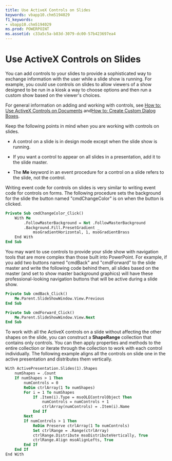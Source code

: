 ```yaml
---
title: Use ActiveX Controls on Slides
keywords: vbapp10.chm5194029
f1_keywords:
- vbapp10.chm5194029
ms.prod: POWERPOINT
ms.assetid: c33a5c5a-b83d-3079-dc00-57b423697ea4
---
```



# Use ActiveX Controls on Slides

You can add controls to your slides to provide a sophisticated way to exchange information with the user while a slide show is running. For example, you could use controls on slides to allow viewers of a show designed to be run in a kiosk a way to choose options and then run a custom show based on the viewer's choices.

For general information on adding and working with controls, see [How to: Use ActiveX Controls on Documents](use-activex-controls-on-documents.md) and[How to: Create Custom Dialog Boxes](create-custom-dialog-boxes.md).

Keep the following points in mind when you are working with controls on slides.


- A control on a slide is in design mode except when the slide show is running.
    
- If you want a control to appear on all slides in a presentation, add it to the slide master.
    
- The  **Me** keyword in an event procedure for a control on a slide refers to the slide, not the control.
    
Writing event code for controls on slides is very similar to writing event code for controls on forms. The following procedure sets the background for the slide the button named "cmdChangeColor" is on when the button is clicked.



```vb
Private Sub cmdChangeColor_Click()
    With Me
        .FollowMasterBackground = Not .FollowMasterBackground
        .Background.Fill.PresetGradient _
            msoGradientHorizontal, 1, msoGradientBrass
    End With
End Sub
```

You may want to use controls to provide your slide show with navigation tools that are more complex than those built into PowerPoint. For example, if you add two buttons named "cmdBack" and "cmdForward" to the slide master and write the following code behind them, all slides based on the master (and set to show master background graphics) will have these professional-looking navigation buttons that will be active during a slide show. 



```vb
Private Sub cmdBack_Click()
    Me.Parent.SlideShowWindow.View.Previous
End Sub

Private Sub cmdForward_Click()
    Me.Parent.SlideShowWindow.View.Next
End Sub
```

To work with all the ActiveX controls on a slide without affecting the other shapes on the slide, you can construct a  **ShapeRange** collection that contains only controls. You can then apply properties and methods to the entire collection or iterate through the collection to work with each control individually. The following example aligns all the controls on slide one in the active presentation and distributes them vertically.



```vb
With ActivePresentation.Slides(1).Shapes
    numShapes = .Count
    If numShapes > 1 Then
        numControls = 0
        ReDim ctrlArray(1 To numShapes)
        For i = 1 To numShapes
            If .Item(i).Type = msoOLEControlObject Then
                numControls = numControls + 1
                ctrlArray(numControls) = .Item(i).Name
            End If
        Next
        If numControls > 1 Then
            ReDim Preserve ctrlArray(1 To numControls)
            Set ctrlRange = .Range(ctrlArray)
            ctrlRange.Distribute msoDistributeVertically, True
            ctrlRange.Align msoAlignLefts, True
        End If
    End If
End With
```


